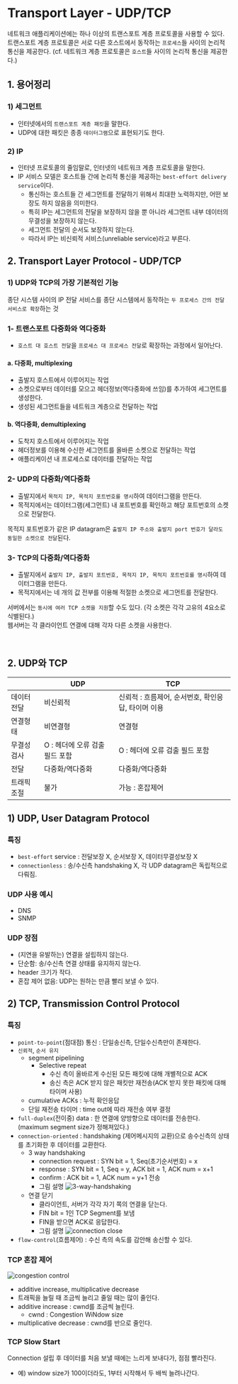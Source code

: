 # Transport Layer - UDP/TCP

네트워크 애플리케이션에는 하나 이상의 트랜스포트 계층 프로토콜을 사용할 수 있다. <br>
트랜스포트 계층 프로토콜은 서로 다른 호스트에서 동작하는 `프로세스`들 사이의 논리적 통신을 제공한다.
(cf. 네트워크 계층 프로토콜은 `호스트`들 사이의 논리적 통신을 제공한다.) <br>

## 1. 용어정리
### 1) 세그먼트
- 인터넷에서의 `트랜스포트 계층 패킷`을 말한다.
- UDP에 대한 패킷은 종종 `데이터그램`으로 표현되기도 한다.

### 2) IP
- 인터넷 프로토콜의 줄임말로, 인터넷의 네트워크 계층 프로토콜을 말한다.
- IP 서비스 모델은 호스트들 간에 논리적 통신을 제공하는 `best-effort delivery service`이다.
  - 통신하는 호스트들 간 세그먼트를 전달하기 위해서 최대한 노력하지만, 어떤 보장도 하지 않음을 의미한다.
  - 특히 IP는 세그먼트의 전달을 보장하지 않을 뿐 아니라 세그먼트 내부 데이터의 무결성을 보장하지 않는다.
  - 세그먼트 전달의 순서도 보장하지 않는다.
  - 따라서 IP는 비신뢰적 서비스(unreliable service)라고 부른다.

## 2. Transport Layer Protocol - UDP/TCP
### 1) UDP와 TCP의 가장 기본적인 기능
종단 시스템 사이의 IP 전달 서비스를 종단 시스템에서 동작하는 `두 프로세스 간의 전달 서비스로 확장`하는 것

### 1- 트랜스포트 다중화와 역다중화
- `호스트 대 호스트 전달`을 `프로세스 대 프로세스 전달`로 확장하는 과정에서 일어난다.

#### a. 다중화, multiplexing
- 출발지 호스트에서 이루어지는 작업
- 소켓으로부터 데이터를 모으고 헤더정보(역다중화에 쓰임)를 추가하여 세그먼트를 생성한다.
- 생성된 세그먼트들을 네트워크 계층으로 전달하는 작업

#### b. 역다중화, demultiplexing
- 도착지 호스트에서 이루어지는 작업
- 헤더정보를 이용해 수신한 세그먼트를 올바른 소켓으로 전달하는 작업
- 애플리케이션 내 프로세스로 데이터를 전달하는 작업

### 2- UDP의 다중화/역다중화
- 출발지에서 `목적지 IP, 목적지 포트번호를 명시`하여 데이터그램을 만든다.
- 목적지에서는 데이터그램(세그먼트) 내 포트번호를 확인하고 해당 포트번호의 소켓으로 전달한다.

목적지 포트번호가 같은 IP datagram은 `출발지 IP 주소와 출발지 port 번호가 달라도 동일한 소켓으로 전달`된다.

### 3- TCP의 다중화/역다중화
- 출발지에서 `출발지 IP, 출발지 포트번호, 목적지 IP, 목적지 포트번호를 명시`하여 데이터그램을 만든다.
- 목적지에서는 네 개의 값 전부를 이용해 적절한 소켓으로 세그먼트를 전달한다.

서버에서는 `동시에 여러 TCP 소켓을 지원`할 수도 있다. (각 소켓은 각각 고유의 4요소로 식별된다.) <br>
웹서버는 각 클라이언트 연결에 대해 각자 다른 소켓을 사용한다.

<br>

## 2. UDP와 TCP

|       |UDP    |TCP  |
|-------|-------|-----|
|데이터전달  |비신뢰적                    |신뢰적 : 흐름제어, 순서번호, 확인응답, 타이머 이용 |
|연결형태    |비연결형                   |연결형 | 
|무결성 검사 |O : 헤더에 오류 검출 필드 포함  |O : 헤더에 오류 검출 필드 포함 |
|전달       |다중화/역다중화              |다중화/역다중화 |
|트래픽 조절 |불가                       |가능 : 혼잡제어 | 


## 1) UDP, User Datagram Protocol
### 특징
- `best-effort` service : 전달보장 X, 순서보장 X, 데이터무결성보장 X
- `connectionless` : 송/수신측 handshaking X, 각 UDP datagram은 독립적으로 다뤄짐.

### UDP 사용 예시
- DNS
- SNMP

### UDP 장점
- (지연을 유발하는) 연결을 설립하지 않는다.
- 단순함: 송/수신측 연결 상태를 유지하지 않는다.
- header 크기가 작다.
- 혼잡 제어 없음: UDP는 원하는 만큼 빨리 보낼 수 있다.


## 2) TCP, Transmission Control Protocol
### 특징
- `point-to-point`(점대점) 통신 : 단일송신측, 단일수신측만이 존재한다.
- `신뢰적`, `순서 유지`
  - segment pipelining
    - Selective repeat
      - 수신 측이 올바르게 수신된 모든 패킷에 대해 개별적으로 ACK
      - 송신 측은 ACK 받지 않은 패킷만 재전송(ACK 받지 못한 패킷에 대해 타이머 사용)
  - cumulative ACKs : 누적 확인응답
  - 단일 재전송 타이머 : time out에 따라 재전송 여부 결정
- `full-duplex`(전이중) data : 한 연결에 양방향으로 데이터를 전송한다. (maximum segment size가 정해져있다.)
- `connection-oriented` : handshaking (제어메시지의 교환)으로 송수신측의 상태를 초기화한 후 데이터를 교환한다.
  - 3 way handshaking 
    - connection request : SYN bit = 1, Seq(초기순서번호) = x
    - response : SYN bit = 1, Seq = y, ACK bit = 1, ACK num = x+1
    - confirm : ACK bit = 1, ACK num = y+1 전송
    - 그림 설명
    ![3-way-handshaking](./images/3-way-handshaking.png)
  - 연결 닫기
    - 클라이언트, 서버가 각각 자기 쪽의 연결을 닫는다.
    - FIN bit = 1인 TCP Segment를 보냄
    - FIN을 받으면 ACK로 응답한다.
    - 그림 설명
    ![connection close](./images/connection%20close.png)
- `flow-control`(흐름제어) : 수신 측의 속도를 감안해 송신할 수 있다.

### TCP 혼잡 제어
![congestion control](./images/congestion-control.png)
- additive increase, multiplicative decrease
- 트래픽을 늘릴 때 조금씩 늘리고 줄일 때는 많이 줄인다.
- additive increase : cwnd를 조금씩 늘린다.
  - cwnd : Congestion WiNdow size
- multiplicative decrease : cwnd를 반으로 줄인다.

### TCP Slow Start
Connection 설립 후 데이터를 처음 보낼 때에는 느리게 보내다가, 점점 빨라진다.
- 예) window size가 100이더라도, 1부터 시작해서 두 배씩 늘려나간다.

<br>